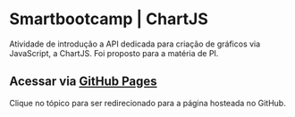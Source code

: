 # Smartbootcamp | ChartJS
Atividade de introdução a API dedicada para criação de gráficos via JavaScript, a ChartJS. Foi proposto para a matéria de PI.

## Acessar via [GitHub Pages](https://mikki-unix.github.io/smartbootcamp-chartjs/public/)
Clique no tópico para ser redirecionado para a página hosteada no GitHub. 
